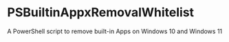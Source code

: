 # PSBuiltinAppxRemovalWhitelist

A PowerShell script to remove built-in Apps on Windows 10 and Windows 11
